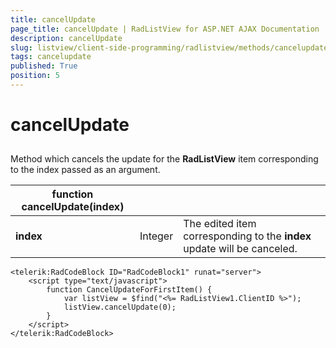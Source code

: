 ```yaml
---
title: cancelUpdate
page_title: cancelUpdate | RadListView for ASP.NET AJAX Documentation
description: cancelUpdate
slug: listview/client-side-programming/radlistview/methods/cancelupdate
tags: cancelupdate
published: True
position: 5
---
```


# cancelUpdate



## 

Method which cancels the update for the **RadListView** item corresponding to the index passed as an argument.




| function cancelUpdate(index) |  |  |
| ------ | ------ | ------ |
| **index** |Integer|The edited item corresponding to the **index** update will be canceled.|

````ASP.NET
<telerik:RadCodeBlock ID="RadCodeBlock1" runat="server">
    <script type="text/javascript">
        function CancelUpdateForFirstItem() {
            var listView = $find("<%= RadListView1.ClientID %>");
            listView.cancelUpdate(0);
        } 
    </script>
</telerik:RadCodeBlock>
````


